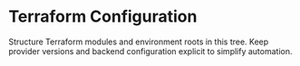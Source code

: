 # Terraform Configuration

Structure Terraform modules and environment roots in this tree. Keep provider versions and backend configuration explicit to simplify automation.
